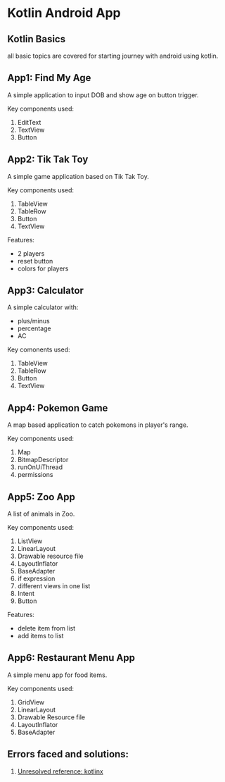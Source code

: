 # Kotlin Android App  

## Kotlin Basics

all basic topics are covered for starting journey with android using kotlin.

## App1: Find My Age

A simple application to input DOB and show age on button trigger.  

Key components used:  
 1. EditText
 2. TextView
 3. Button

## App2: Tik Tak Toy

A simple game application based on Tik Tak Toy.  

Key components used:  
 1. TableView
 2. TableRow
 3. Button
 4. TextView  

Features:  
 - 2 players
 - reset button
 - colors for players

## App3: Calculator  

A simple calculator with:  
 - plus/minus
 - percentage
 - AC  

Key comonents used:  
 1. TableView
 2. TableRow
 3. Button
 4. TextView  


## App4: Pokemon Game

A map based application to catch pokemons in player's range.  

Key components used:  
 1. Map
 2. BitmapDescriptor
 3. runOnUiThread
 4. permissions   

## App5: Zoo App

A list of animals in Zoo.  

Key components used:  
 1. ListView
 2. LinearLayout
 3. Drawable resource file
 4. LayoutInflator
 5. BaseAdapter
 6. if expression
 7. different views in one list
 8. Intent
 9. Button  

Features:  
 - delete item from list
 - add items to list  


## App6: Restaurant Menu App

A simple menu app for food items.  

Key components used:  
 1. GridView
 2. LinearLayout
 3. Drawable Resource file
 4. LayoutInflator
 5. BaseAdapter  



## Errors faced and solutions:

 1. [Unresolved reference: kotlinx](https://stackoverflow.com/questions/34169562/unresolved-reference-kotlinx)
